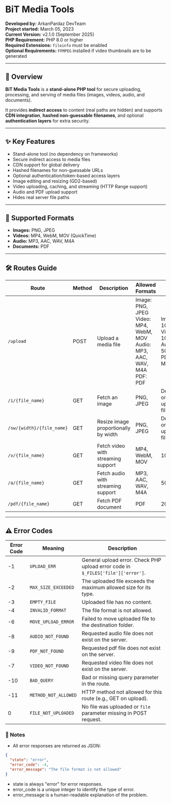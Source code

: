# BiT Media Tools

**Developed by:** ArkanPardaz DevTeam  
**Project started:** March 05, 2023  
**Current Version:** v2.1.0 (September 2025)  
**PHP Requirement:** PHP 8.0 or higher  
**Required Extensions:** `fileinfo` must be enabled  
**Optional Requirements:** `FFMPEG` installed if video thumbnails are to be generated

---

## 📌 Overview
**BiT Media Tools** is a **stand-alone PHP tool** for secure uploading, processing, and serving of media files (images, videos, audio, and documents).

It provides **indirect access** to content (real paths are hidden) and supports **CDN integration**, **hashed non-guessable filenames**, and optional **authentication layers** for extra security.

---

## ✨ Key Features
- Stand-alone tool (no dependency on frameworks)
- Secure indirect access to media files
- CDN support for global delivery
- Hashed filenames for non-guessable URLs
- Optional authentication/token-based access layers
- Image editing and resizing (GD2-based)
- Video uploading, caching, and streaming (HTTP Range support)
- Audio and PDF upload support
- Hides real server file paths

---

## 📂 Supported Formats
- **Images:** PNG, JPEG
- **Videos:** MP4, WebM, MOV (QuickTime)
- **Audio:** MP3, AAC, WAV, M4A
- **Documents:** PDF

---

## 🛠 Routes Guide

| Route | Method | Description | Allowed Formats | Max Size | Parameters                          | Example URL | Response Example |
|-------|--------|-------------|----------------|----------|-------------------------------------|-------------|----------------|
| `/upload` | POST | Upload a media file | Image: PNG, JPEG<br>Video: MP4, WebM, MOV<br>Audio: MP3, AAC, WAV, M4A<br>PDF: PDF | Image: 10 MB<br>Video: 100 MB<br>Audio: 50 MB<br>PDF: 20 MB | `file` – file to upload<br>multipart/form-data         | `/upload` | ```json { "state": "success", "url": "filename.ext", "type": "image/video/audio/pdf", "thumbnail": "thumbnail.jpg" } ``` |
| `/i/{file_name}` | GET | Fetch an image | PNG, JPEG | Depends on uploaded file | `{file_name}`                       | `/i/sample_image.png` | Image file output |
| `/sw/{width}/{file_name}` | GET | Resize image proportionally by width | PNG, JPEG | Depends on uploaded file | `{width}` (100–4192), `{file_name}` | `/sw/800/sample_image.jpg` | Resized image output |
| `/v/{file_name}` | GET | Fetch video with streaming support | MP4, WebM, MOV | 100 MB | `{file_name}`                       | `/v/sample_video.mp4` | Video file output with HTTP Range support |
| `/a/{file_name}` | GET | Fetch audio with streaming support | MP3, AAC, WAV, M4A | 50 MB | `{file_name}`                       | `/a/sample_audio.mp3` | Audio file output with HTTP Range support |
| `/pdf/{file_name}` | GET | Fetch PDF document | PDF | 20 MB | `{file_name}`                       | `/pdf/sample_document.pdf` | PDF file output |

---

## ⚠️ Error Codes

| Error Code | Meaning | Description |
|------------|---------|-------------|
| -1 | `UPLOAD_ERR` | General upload error. Check PHP upload error code in `$_FILES['file']['error']`. |
| -2 | `MAX_SIZE_EXCEEDED` | The uploaded file exceeds the maximum allowed size for its type. |
| -3 | `EMPTY_FILE` | Uploaded file has no content. |
| -4 | `INVALID_FORMAT` | The file format is not allowed. |
| -6 | `MOVE_UPLOAD_ERROR` | Failed to move uploaded file to the destination folder. |
| -8 | `AUDIO_NOT_FOUND` | Requested audio file does not exist on the server. |
| -9 | `PDF_NOT_FOUND` | Requested pdf file does not exist on the server. |
| -7 | `VIDEO_NOT_FOUND` | Requested video file does not exist on the server. |
| -10 | `BAD_QUERY` | Bad or missing query parameter in the route. |
| -11 | `METHOD_NOT_ALLOWED` | HTTP method not allowed for this route (e.g., GET on upload). |
| 0  | `FILE_NOT_UPLOADED` | No file was uploaded or `file` parameter missing in POST request. |

### 🔹 Notes
- All error responses are returned as JSON:
```json
{
  "state": "error",
  "error_code": -4,
  "error_message": "The file format is not allowed"
}
```
- state is always "error" for error responses.
- error_code is a unique integer to identify the type of error.
- error_message is a human-readable explanation of the problem.